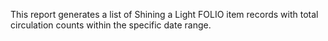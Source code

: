 This report generates a list of Shining a Light FOLIO item records with total circulation counts within the specific date range.
